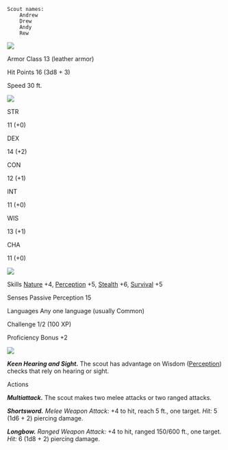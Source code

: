 	Scout names:
		Andrew
		Drew
		Andy
		Rew


![](https://media-waterdeep.cursecdn.com/file-attachments/0/579/stat-block-header-bar.svg)

Armor Class 13 (leather armor)

Hit Points 16 (3d8 + 3)

Speed 30 ft.

![](https://media-waterdeep.cursecdn.com/file-attachments/0/579/stat-block-header-bar.svg)

STR

11 (+0)

DEX

14 (+2)

CON

12 (+1)

INT

11 (+0)

WIS

13 (+1)

CHA

11 (+0)

![](https://media-waterdeep.cursecdn.com/file-attachments/0/579/stat-block-header-bar.svg)

Skills [Nature](https://www.dndbeyond.com/compendium/rules/basic-rules/using-ability-scores#Nature) +4, [Perception](https://www.dndbeyond.com/compendium/rules/basic-rules/using-ability-scores#Perception) +5, [Stealth](https://www.dndbeyond.com/compendium/rules/basic-rules/using-ability-scores#Stealth) +6, [Survival](https://www.dndbeyond.com/compendium/rules/basic-rules/using-ability-scores#Survival) +5

Senses Passive Perception 15

Languages Any one language (usually Common)

Challenge 1/2 (100 XP)

Proficiency Bonus +2

![](https://media-waterdeep.cursecdn.com/file-attachments/0/579/stat-block-header-bar.svg)

_**Keen Hearing and Sight.**_ The scout has advantage on Wisdom ([Perception](https://www.dndbeyond.com/compendium/rules/basic-rules/using-ability-scores#Perception)) checks that rely on hearing or sight.

Actions

_**Multiattack.**_ The scout makes two melee attacks or two ranged attacks.

_**Shortsword.** Melee Weapon Attack:_ +4 to hit, reach 5 ft., one target. _Hit:_ 5 (1d6 + 2) piercing damage.

_**Longbow.** Ranged Weapon Attack:_ +4 to hit, ranged 150/600 ft., one target. _Hit:_ 6 (1d8 + 2) piercing damage.